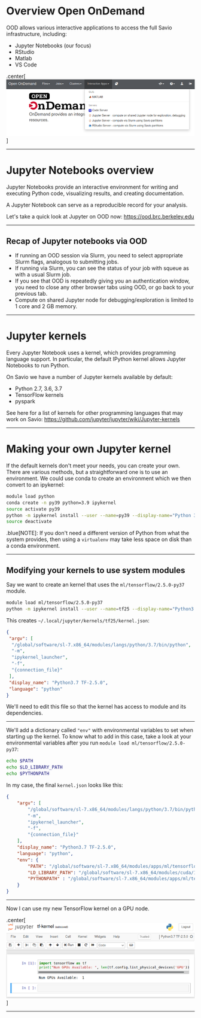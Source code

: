 # Overview Open OnDemand

OOD allows various interactive applications to access the full Savio infrastructure, including:

- Jupyter Notebooks (our focus)
- RStudio
- Matlab
- VS Code

.center[![Open On Demand on Savio](images/ood.png)]

---
# Jupyter Notebooks overview

Jupyter Notebooks provide an interactive environment for writing and executing
Python code, visualizing results, and creating documentation.

A Jupyter Notebook can serve as a reproducible record for your analysis.

Let's take a quick look at Jupyter on OOD now: https://ood.brc.berkeley.edu

---
## Recap of Jupyter notebooks via OOD

- If running an OOD session via Slurm, you need to select appropriate Slurm flags, analogous to submitting jobs.
- If running via Slurm, you can see the status of your job with squeue as with a usual Slurm job.
- If you see that OOD is repeatedly giving you an authentication window, you need to close any other browser tabs using OOD, or go back to your previous tab.
- Compute on shared Jupyter node for debugging/exploration is limited to 1 core and 2 GB memory.

---
# Jupyter kernels

Every Jupyter Notebook uses a kernel, which provides programming language
support. In particular, the default IPython kernel allows Jupyter Notebooks to
run Python.

On Savio we have a number of Jupyter kernels available by default:

- Python 2.7, 3.6, 3.7
- TensorFlow kernels
- pyspark

See here for a list of kernels for other programming languages that may work on
Savio: https://github.com/jupyter/jupyter/wiki/Jupyter-kernels

---
# Making your own Jupyter kernel

If the default kernels don't meet your needs, you can create your own. There are
various methods, but a straightforward one is to use an environment. We could
use conda to create an environment which we then convert to an ipykernel:

```sh
module load python
conda create -n py39 python=3.9 ipykernel
source activate py39
python -m ipykernel install --user --name=py39 --display-name="Python 3.9"
source deactivate
```

.blue[NOTE]: If you don't need a different version of Python from what the system provides, then using a `virtualenv` may take less space on disk than a conda environment.

---
## Modifying your kernels to use system modules

Say we want to create an kernel that uses the `ml/tensorflow/2.5.0-py37` module.

```sh
module load ml/tensorflow/2.5.0-py37
python -m ipykernel install --user --name=tf25 --display-name="Python3.7 TF2.5.0"
```
This creates `~/.local/jupyter/kernels/tf25/kernel.json`:

```json
{
 "argv": [
  "/global/software/sl-7.x86_64/modules/langs/python/3.7/bin/python",
  "-m",
  "ipykernel_launcher",
  "-f",
  "{connection_file}"
 ],
 "display_name": "Python3.7 TF-2.5.0",
 "language": "python"
}
```
We'll need to edit this file so that the kernel has access to module and its dependencies.

---
We'll add a dictionary called `"env"` with environmental variables to set when starting up the kernel. To know what to add in this case, take a look at your environmental variables after you run `module load ml/tensorflow/2.5.0-py37`:

```sh
echo $PATH
echo $LD_LIBRARY_PATH
echo $PYTHONPATH
```
In my case, the final `kernel.json` looks like this:
```json
{
    "argv": [
        "/global/software/sl-7.x86_64/modules/langs/python/3.7/bin/python",
        "-m",
        "ipykernel_launcher",
        "-f",
        "{connection_file}"
    ],
    "display_name": "Python3.7 TF-2.5.0",
    "language": "python",
    "env": {
        "PATH": "/global/software/sl-7.x86_64/modules/apps/ml/tensorflow/2.5.0-py37/bin:/global/software/sl-7.x86_64/modules/langs/cuda/11.2/bin:/global/software/sl-7.x86_64/modules/langs/python/3.7/bin:/global/software/sl-7.x86_64/modules/langs/python/3.7/condabin:/usr/local/bin:/usr/bin:/usr/local/sbin:/usr/sbin:/global/home/groups/allhands/bin:/global/home/users/jpduncan/bin",
        "LD_LIBRARY_PATH": "/global/software/sl-7.x86_64/modules/cuda/11.2/cudnn/8.1.1/lib64:/global/software/sl-7.x86_64/modules/langs/cuda/11.2/lib64/stubs:/global/software/sl-7.x86_64/modules/langs/cuda/11.2/lib64",
        "PYTHONPATH" : "/global/software/sl-7.x86_64/modules/apps/ml/tensorflow/2.5.0-py37/lib/python3.7/site-packages"
    }
}
```
---

Now I can use my new TensorFlow kernel on a GPU node.
 
.center[![Jupyter with TensorFlow kernel](images/jupyter-tf.png)]

---
